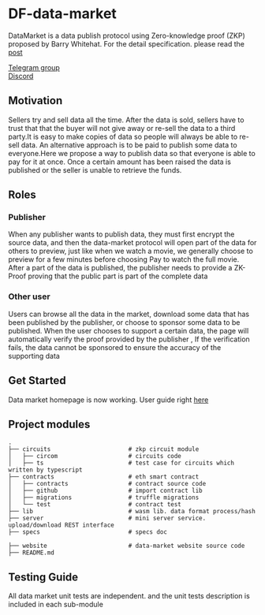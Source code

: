 # DF-data-market
DataMarket is a data publish protocol using Zero-knowledge proof (ZKP) proposed by Barry Whitehat. For the detail specification. please read the [post](https://hackmd.io/3D4lOndVSi6Ee0W_XL4Jrw?view)

[Telegram group](https://t.me/joinchat/_eztiSjvJtMyYzdl)   
[Discord](https://discord.gg/Bg7FRGGp)   

## Motivation
Sellers try and sell data all the time. After the data is sold, sellers have to trust that that the buyer will not give away or re-sell the data to a third party.It is easy to make copies of data so people will always be able to re-sell data. An alternative approach is to be paid to publish some data to everyone.Here we propose a way to publish data so that everyone is able to pay for it at once. Once a certain amount has been raised the data is published or the seller is unable to retrieve the funds.


## Roles

### Publisher
When any publisher wants to publish data, they must first encrypt the source data, and then the data-market protocol will open part of the data for others to preview, just like when we watch a movie, we generally choose to preview for a few minutes before choosing Pay to watch the full movie. After a part of the data is published, the publisher needs to provide a ZK-Proof proving that the public part is part of the complete data 


### Other user
Users can browse all the data in the market, download some data that has been published by the publisher, or choose to sponsor some data to be published. When the user chooses to support a certain data, the page will automatically verify the proof provided by the publisher , If the verification fails, the data cannot be sponsored to ensure the accuracy of the supporting data 



## Get Started
Data market homepage is now working. User guide right [here](./website/user-guide.md)

## Project modules
  ```
  .
  ├── circuits                      # zkp circuit module
  │   ├── circom                    # circuits code 
  │   ├── ts                        # test case for circuits which written by typescript 
  ├── contracts                     # eth smart contract
  │   ├── contracts                 # contract source code
  │   ├── github                    # import contract lib 
  │   ├── migrations                # truffle migrations 
  │   └── test                      # contract test
  ├── lib                           # wasm lib. data format process/hash
  ├── server                        # mini server service. upload/download REST interface
  ├── specs                         # specs doc

  ├── website                       # data-market website source code
  ├── README.md
  ```

## Testing Guide
All data market unit tests are independent. and the unit tests description is included in each sub-module



